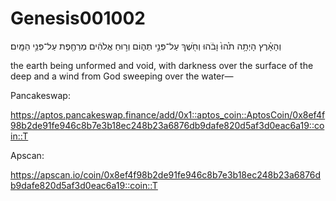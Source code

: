 # Genesis001002
וְהָאָ֗רֶץ הָיְתָ֥ה תֹ֙הוּ֙ וָבֹ֔הוּ וְחֹ֖שֶׁךְ עַל־פְּנֵ֣י תְה֑וֹם וְר֣וּחַ אֱלֹהִ֔ים מְרַחֶ֖פֶת עַל־פְּנֵ֥י הַמָּֽיִם׃ 

the earth being unformed and void, with darkness over the surface of the deep and a wind from God sweeping over the water—

Pancakeswap:

https://aptos.pancakeswap.finance/add/0x1::aptos_coin::AptosCoin/0x8ef4f98b2de91fe946c8b7e3b18ec248b23a6876db9dafe820d5af3d0eac6a19::coin::T

Apscan:

https://apscan.io/coin/0x8ef4f98b2de91fe946c8b7e3b18ec248b23a6876db9dafe820d5af3d0eac6a19::coin::T
